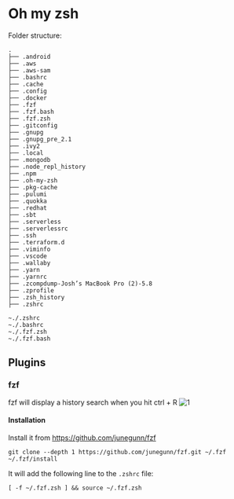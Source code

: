 # Oh my zsh

Folder structure: 

```
.
├── .android
├── .aws
├── .aws-sam
├── .bashrc
├── .cache
├── .config
├── .docker
├── .fzf
├── .fzf.bash
├── .fzf.zsh
├── .gitconfig
├── .gnupg
├── .gnupg_pre_2.1
├── .ivy2
├── .local
├── .mongodb
├── .node_repl_history
├── .npm
├── .oh-my-zsh
├── .pkg-cache
├── .pulumi
├── .quokka
├── .redhat
├── .sbt
├── .serverless
├── .serverlessrc
├── .ssh
├── .terraform.d
├── .viminfo
├── .vscode
├── .wallaby
├── .yarn
├── .yarnrc
├── .zcompdump-Josh’s MacBook Pro (2)-5.8
├── .zprofile
├── .zsh_history
├── .zshrc
```
```
~./.zshrc
~./.bashrc
~./.fzf.zsh
~./.fzf.bash
```


## Plugins 

### fzf
fzf will display a history search when you hit ctrl + R 
![1](https://user-images.githubusercontent.com/17820600/148470437-a8cb5602-231a-4c05-855e-79e65244362c.jpg)

#### Installation 
Install it from https://github.com/junegunn/fzf

```
git clone --depth 1 https://github.com/junegunn/fzf.git ~/.fzf
~/.fzf/install
```

It will add the following line to the `.zshrc` file:
```
[ -f ~/.fzf.zsh ] && source ~/.fzf.zsh
```

